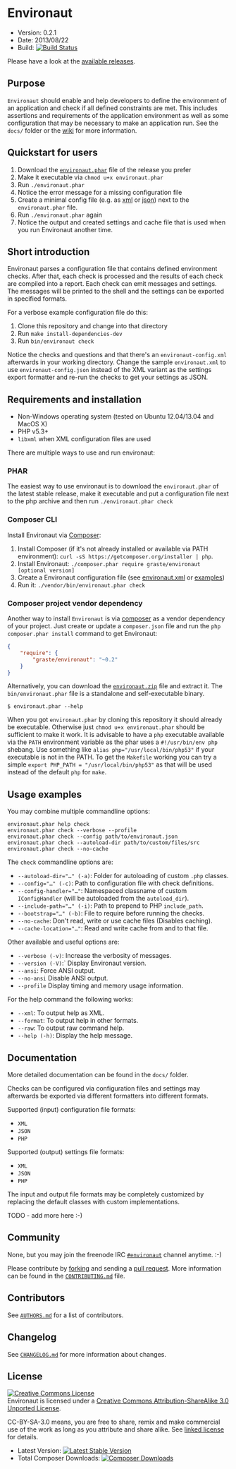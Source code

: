 # Environaut

* Version: 0.2.1
* Date: 2013/08/22
* Build: [![Build Status](https://secure.travis-ci.org/graste/environaut.png?branch=0.2.1)](http://travis-ci.org/graste/environaut)

Please have a look at the [available releases](https://github.com/graste/environaut/releases).

## Purpose

`Environaut` should enable and help developers to define the environment of an
application and check if all defined constraints are met. This includes
assertions and requirements of the application environment as well as some
configuration that may be necessary to make an application run. See the
`docs/` folder or the [wiki](https://github.com/graste/environaut/wiki) for more
information.

## Quickstart for users

1. Download the [`environaut.phar`](https://raw.github.com/graste/environaut/master/bin/environaut.phar) file of the release you prefer
1. Make it executable via `chmod u+x environaut.phar`
1. Run `./environaut.phar`
1. Notice the error message for a missing configuration file
1. Create a minimal config file (e.g. as
   [xml](docs/examples/minimal.example.xml) or
   [json](docs/examples/minimal.example.json)) next to the `environaut.phar` file.
1. Run `./environaut.phar` again
1. Notice the output and created settings and cache file that is used when you
   run Environaut another time.

## Short introduction

Environaut parses a configuration file that contains defined environment checks.
After that, each check is processed and the results of each check are compiled
into a report. Each check can emit messages and settings. The messages will be
printed to the shell and the settings can be exported in specified formats.

For a verbose example configuration file do this:

1. Clone this repository and change into that directory
1. Run ```make install-dependencies-dev```
1. Run ```bin/environaut check```

Notice the checks and questions and that there's an ```environaut-config.xml```
afterwards in your working directory. Change the sample ```environaut.xml```
to use ```environaut-config.json``` instead of the XML variant as the settings
export formatter and re-run the checks to get your settings as JSON.

## Requirements and installation

- Non-Windows operating system (tested on Ubuntu 12.04/13.04 and MacOS X)
- PHP v5.3+
- `libxml` when XML configuration files are used

There are multiple ways to use and run environaut:

### PHAR

The easiest way to use environaut is to download the `environaut.phar` of the
latest stable release, make it executable and put a configuration file next to
the php archive and then run ```./environaut.phar check```

### Composer CLI

Install Environaut via [Composer](http://getcomposer.org/):

1. Install Composer (if it's not already installed or available via PATH
   environment): ```curl -sS https://getcomposer.org/installer | php```.
1. Install Environaut: ```./composer.phar require graste/environaut [optional version]```
1. Create a Environaut configuration file (see [environaut.xml](environaut.xml)
   or [examples](docs/examples/))
1. Run it: ```./vendor/bin/environaut.phar check```

### Composer project vendor dependency

Another way to install `Environaut` is via [composer](http://getcomposer.org) as
a vendor dependency of your project. Just create or update a `composer.json`
file and run the `php composer.phar install` command to get Environaut:

```json
{
    "require": {
        "graste/environaut": "~0.2"
    }
}
```

Alternatively, you can download the
[`environaut.zip`](https://github.com/graste/environaut/archive/master.zip)
file and extract it. The `bin/environaut.phar` file is a standalone and
self-executable binary.

    $ environaut.phar --help

When you got `environaut.phar` by cloning this repository it should already be
executable. Otherwise just `chmod u+x environaut.phar` should be sufficient to
make it work. It is advisable to have a `php` executable available via the
`PATH` environment variable as the phar uses a `#!/usr/bin/env php` shebang.
Use something like ```alias php="/usr/local/bin/php53"``` if your executable
is not in the PATH. To get the `Makefile` working you can try a simple
```export PHP_PATH = "/usr/local/bin/php53"``` as that will be used instead of
the default `php` for `make`.

## Usage examples

You may combine multiple commandline options:

    environaut.phar help check
    environaut.phar check --verbose --profile
    environaut.phar check --config path/to/environaut.json
    environaut.phar check --autoload-dir path/to/custom/files/src
    environaut.phar check --no-cache

The `check` commandline options are:

- ```--autoload-dir="…" (-a)```: Folder for autoloading of custom `.php` classes.
- ```--config="…" (-c)```: Path to configuration file with check definitions.
- ```--config-handler="…"```: Namespaced classname of custom `IConfigHandler`
                              (will be autoloaded from the ```autoload_dir```).
- ```--include-path="…" (-i)```: Path to prepend to PHP ```include_path```.
- ```--bootstrap="…" (-b)```: File to require before running the checks.
- ```--no-cache```: Don't read, write or use cache files (Disables caching).
- ```--cache-location="…"```: Read and write cache from and to that file.

Other available and useful options are:

- `--verbose (-v)`: Increase the verbosity of messages.
- `--version (-V)`:` Display Environaut version.
- `--ansi`: Force ANSI output.
- `--no-ansi` Disable ANSI output.
- `--profile` Display timing and memory usage information.

For the help command the following works:

- `--xml`: To output help as XML.
- `--format`: To output help in other formats.
- `--raw`: To output raw command help.
- `--help (-h)`: Display the help message.

## Documentation

More detailed documentation can be found in the ```docs/``` folder.

Checks can be configured via configuration files and settings may
afterwards be exported via different formatters into different formats.

Supported (input) configuration file formats:

- `XML`
- `JSON`
- `PHP`

Supported (output) settings file formats:

- `XML`
- `JSON`
- `PHP`

The input and output file formats may be completely customized by replacing
the default classes with custom implementations.

TODO - add more here :-)

## Community

None, but you may join the freenode IRC [`#environaut`](irc://irc.freenode.org/environaut) channel anytime. :-)

Please contribute by [forking](http://help.github.com/forking/) and sending a
[pull request](http://help.github.com/pull-requests/). More information can be
found in the [`CONTRIBUTING.md`](CONTRIBUTING.md) file.

## Contributors

See [`AUTHORS.md`](AUTHORS.md) for a list of contributors.

## Changelog

See [`CHANGELOG.md`](CHANGELOG.md) for more information about changes.

## License

<a rel="license" href="http://creativecommons.org/licenses/by-sa/3.0/deed.en_US"><img alt="Creative Commons License" style="border-width:0" src="http://i.creativecommons.org/l/by-sa/3.0/88x31.png" /></a><br /><span xmlns:dct="http://purl.org/dc/terms/" property="dct:title">Environaut</span> is licensed under a <a rel="license" href="http://creativecommons.org/licenses/by-sa/3.0/deed.en_US">Creative Commons Attribution-ShareAlike 3.0 Unported License</a>.

CC-BY-SA-3.0 means, you are free to share, remix and make commercial use of the
work as long as you attribute and share alike. See [linked license](LICENSE.md) for details.

* Latest Version: [![Latest Stable Version](https://poser.pugx.org/graste/environaut/version.png)](https://packagist.org/packages/graste/environaut)
* Total Composer Downloads: [![Composer Downloads](https://poser.pugx.org/graste/environaut/d/total.png)](https://packagist.org/packages/graste/environaut)
